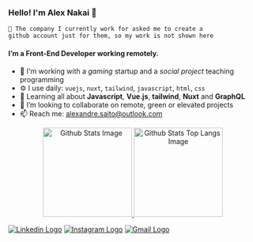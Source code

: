 ### Hello! I'm Alex Nakai 🙏

```
📌 The company I currently work for asked me to create a
github account just for them, so my work is not shown here 
```
#### I’m a Front-End Developer working remotely.
- 🏢 I'm working with a _gaming_ startup and a _social project_ teaching programming
- ⚙️ I use daily: `vuejs`, `nuxt`, `tailwind`, `javascript`, `html`, `css`
- 🌱 Learning all about **Javascript**, **Vue.js**, **tailwind**, **Nuxt** and **GraphQL**
- 💞️ I’m looking to collaborate on remote, green or elevated projects
- 📫 Reach me: alexandre.saito@outlook.com


<div align="center">
  <a href="https://github.com/anakais">
  <img height="180em" alt="Github Stats Image" src="https://github-readme-stats-sigma-five.vercel.app/api?username=anakais&show_icons=true&theme=vue-dark&count_private=true"/>
  <img height="180em" alt="Github Stats Top Langs Image" src="https://github-readme-stats-sigma-five.vercel.app/api/top-langs/?username=anakais&layout=compact&theme=vue-dark&count_private=true"/>
  </a>
</div>

[![Linkedin Logo](https://img.shields.io/badge/-LinkedIn-0d0d0d?style=flat&labelColor=0d0d0d&logo=Linkedin&Color=white)](https://www.linkedin.com/in/anakais/)
[![Instagram Logo](https://img.shields.io/badge/-Instagram-0d0d0d?style=flat&labelColor=0d0d0d&logo=Instagram&Color=white)](https://www.instagram.com/a.nakais/)
[![Gmail Logo](https://img.shields.io/badge/-Gmail-0d0d0d?style=flat&labelColor=0d0d0d&logo=Gmail&Color=white)](mailto:v8.alexandre@gmail.com)


<!---
anakais/anakais is a ✨ special ✨ repository because its `README.md` (this file) appears on your GitHub profile.
You can click the Preview link to take a look at your changes.
--->

